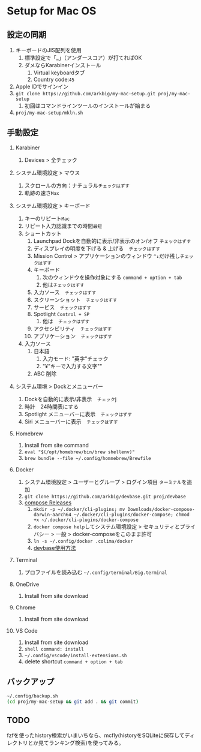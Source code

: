 # Setup for Mac OS

## 設定の同期

1. キーボードのJIS配列を使用
   1. 標準設定で「_」（アンダースコア）が打てればOK
   2. ダメならKarabinerインストール
      1. Virtual keyboardタブ
      2. Country code:`45`
2. Apple IDでサインイン
3. `git clone https://github.com/arkbig/my-mac-setup.git proj/my-mac-setup`
   1. 初回はコマンドラインツールのインストールが始まる
4. `proj/my-mac-setup/mkln.sh`

## 手動設定

1. Karabiner
   1. Devices > 全チェック
2. システム環境設定 > マウス
   1. スクロールの方向：ナチュラル`チェックはずす`
   2. 軌跡の速さ`Max`
3. システム環境設定 > キーボード
   1. キーのリピート`Mac`
   2. リピート入力認識までの時間`最短`
   3. ショートカット
      1. Launchpad Dockを自動的に表示/非表示のオン/オフ `チェックはずす`
      2. ディスプレイの明度を下げる & 上げる　`チェックはずす`
      3. Mission Control > アプリケーションのウィンドウ `^↓`だけ残し`チェックはずす`
      4. キーボード
         1. 次のウィンドウを操作対象にする `command + option + tab`
         2. 他は`チェックはずす`
      5. 入力ソース　`チェックはずす`
      6. スクリーンショット　`チェックはずす`
      7. サービス　`チェックはずす`
      8. Spotlight `Control + SP`
         1. 他は　`チェックはずす`
      9. アクセシビリティ　`チェックはずす`
      10. アプリケーション　`チェックはずす`
   4. 入力ソース
      1. 日本語
          1. 入力モード: "英字"チェック
          2. "¥"キーで入力する文字"\"
      2. ABC 削除
4. システム環境 > Dockとメニューバー
   1. Dockを自動的に表示/非表示　`チェック`j
   2. 時計　24時間表にする
   3. Spotlight メニューバーに表示　`チェックはずす`
   4. Siri メニューバーに表示　`チェックはずす`

5. Homebrew
   1. Install from site command
   2. `eval "$(/opt/homebrew/bin/brew shellenv)"`
   3. `brew bundle --file ~/.config/homnebrew/Brewfile`
6. Docker
   1. システム環境設定 > ユーザーとグループ > ログイン項目 `ターミナル`を追加
   2. `git clone https://github.com/arkbig/devbase.git proj/devbase`
   3. [compose Releases](https://github.com/docker/compose/releases)
      1. `mkdir -p ~/.docker/cli-plugins; mv Downloads/docker-compose-darwin-aarch64 ~/.docker/cli-plugins/docker-compose; chmod +x ~/.docker/cli-plugins/docker-compose`
      2. `docker compose help`してシステム環境設定 > セキュリティとプライバシー > 一般 > docker-composeをこのまま許可
      3. `ln -s ~/.config/docker .colima/docker`
      4. [devbase使用方法](https://zenn.dev/arkbig/books/devbase-2022_b1b24e6e8db350a1f7f379af3833e90d79ad5/viewer/conclusion)
7. Terminal
   1. プロファイルを読み込む `~/.config/terminal/Big.terminal`
8. OneDrive
   1. Install from site download

9.  Chrome
    1. Install from site download

10. VS Code
    1. Install from site download
    2. `shell command: install`
    3. `~/.config/vscode/install-extensions.sh`
    4. delete shortcut `command + option + tab`

## バックアップ

```sh
~/.config/backup.sh
(cd proj/my-mac-setup && git add . && git commit)
```

## TODO

fzfを使ったhistory検索がいまいちなら、mcfly(historyをSQLiteに保存してディレクトリとか見てランキング検索)を使ってみる。
